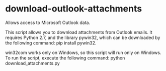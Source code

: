 # download-outlook-attachments
Allows access to Microsoft Outlook data.

This script allows you to download attachments from Outlook emails.
It requires Python 2.7, and the library pywin32, which can be downloaded by the following command:
pip install pywin32.

win32com works only on Windows, so this script will run only on Windows. To run the script, execute the following command:
python download_attachments.py
